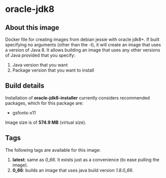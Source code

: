 # oracle-jdk8

## About this image
Docker file for creating images from debian jessie with oracle jdk8+. If built specifying no arguments (other than the *-t*), 
it will create an image that uses a version of Java 8. It allows building an image that uses any other versions of Java 
provided that you specify:

1. Java version that you want
2. Package version that you want to install

## Build details
Installation of **oracle-jdk8-installer** currently considers recommended packages, which for this package are:

* gsfonts-x11

Image size is of **574.9 MB** (virtual size).

## Tags
The following tags are available for this image:

1. **latest**: same as *0_66*. It exists just as a convenience (to ease pulling the image).
2. **0_66**: builds an image that uses java build version *1.8.0_66*. 
